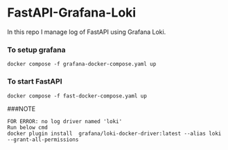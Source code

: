 # FastAPI-Grafana-Loki
In this repo I manage log of FastAPI using Grafana Loki.

### To setup grafana
```
docker compose -f grafana-docker-compose.yaml up
```

### To start FastAPI
```
docker compose -f fast-docker-compose.yaml up
```

###NOTE
```
FOR ERROR: no log driver named 'loki'
Run below cmd
docker plugin install  grafana/loki-docker-driver:latest --alias loki --grant-all-permissions
```